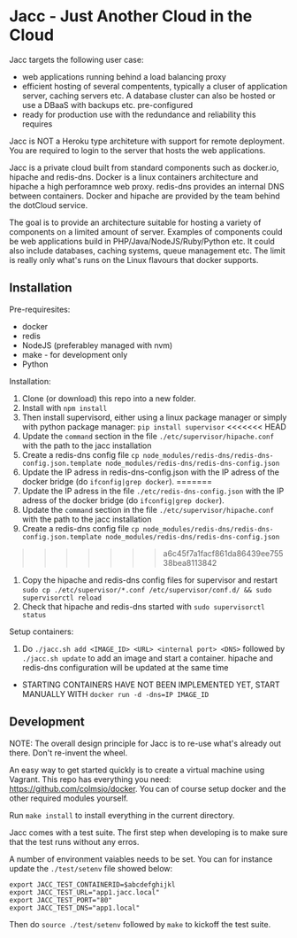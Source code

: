 Jacc - Just Another Cloud in the Cloud
======================================

Jacc targets the following user case:

 * web applications running behind a load balancing proxy
 * efficient hosting of several compentents, typically a cluser of application server, caching servers etc. A database cluster can also be hosted or use a DBaaS with backups etc. pre-configured
 * ready for production use with the redundance and reliability this requires

Jacc is NOT a Heroku type architeture with support for remote deployment. You are required to login to the server that hosts the web applications.

Jacc is a private cloud built from standard components such as docker.io, hipache and redis-dns. Docker is a linux containers architecture and hipache a high perforamnce web proxy. redis-dns provides an internal DNS between containers. Docker and hipache are provided by the team behind the dotCloud service.

The goal is to provide an architecture suitable for hosting a variety of components on a limited amount of server. Examples of components could be web applications build in PHP/Java/NodeJS/Ruby/Python etc. It could also include databases, caching systems, queue management etc. The limit is really only what's runs on the Linux flavours that docker supports.


Installation
------------

Pre-requiresites:

 * docker
 * redis
 * NodeJS (preferabley managed with nvm)
 * make - for development only
 * Python


Installation:

 1. Clone (or download) this repo into a new folder.
 1. Install with `npm install`
 1. Then install supervisord, either using a linux package manager or simply with python package manager: `pip install supervisor`
<<<<<<< HEAD
 1. Update the `command` section in the file `./etc/supervisor/hipache.conf` with the path to the jacc installation
 1. Create a redis-dns config file `cp node_modules/redis-dns/redis-dns-config.json.template node_modules/redis-dns/redis-dns-config.json`
 1. Update the IP adress in redis-dns-config.json with the IP adress of the docker bridge (do `ifconfig|grep docker`).
=======
 1. Update the IP adress in the file `./etc/redis-dns-config.json` with the IP adress of the docker bridge (do `ifconfig|grep docker`).
 1. Update the `command` section in the file `./etc/supervisor/hipache.conf` with the path to the jacc installation
 1. Create a redis-dns config file `cp node_modules/redis-dns/redis-dns-config.json.template node_modules/redis-dns/redis-dns-config.json`
>>>>>>> a6c45f7a1facf861da86439ee75538bea8113842
 1. Copy the hipache and redis-dns config files for supervisor and restart `sudo cp ./etc/supervisor/*.conf /etc/supervisor/conf.d/ && sudo supervisorctl reload`
 1. Check that hipache and redis-dns started with `sudo supervisorctl status`


Setup containers:

 1. Do `./jacc.sh add <IMAGE_ID> <URL> <internal port> <DNS>` followed by `./jacc.sh update` to add an image and start a container. hipache and redis-dns configuration will be updated at the same time
  * STARTING CONTAINERS HAVE NOT BEEN IMPLEMENTED YET, START MANUALLY WITH `docker run -d -dns=IP IMAGE_ID`


Development
------------

NOTE: The overall design principle for Jacc is to re-use what's already out there. Don't re-invent the wheel.


An easy way to get started quickly is to create a virtual machine using Vagrant. This repo has everything you need: https://github.com/colmsjo/docker. You can of course setup docker and the other required modules yourself.

Run `make install` to install everything in the current directory.

Jacc comes with a test suite. The first step when developing is to make sure that the test runs without any erros. 

A number of environment vaiables needs to be set. You can for instance update the `./test/setenv` file showed below:

```
export JACC_TEST_CONTAINERID=$abcdefghijkl
export JACC_TEST_URL="app1.jacc.local"
export JACC_TEST_PORT="80"
export JACC_TEST_DNS="app1.local"
```

Then do `source ./test/setenv` followed by `make` to kickoff the test suite.


